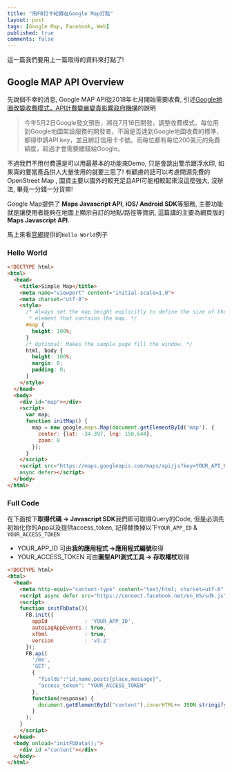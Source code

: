 ```yaml
---
title: "用FB打卡紀錄在Google Map打點"
layout: post
tags: [Google Map, Facebook, Web]
published: true
comments: false
---
```

這一篇我們要用上一篇取得的資料來打點了!

## Google MAP API Overview

先說個不幸的消息, Google MAP API從2018年七月開始需要收費, 引述[Google地圖改變收費模式，API計費變嚴變貴影響政府機構](https://www.bnext.com.tw/article/49903/google-maps-api-charge)的說明

> 今年5月2日Google發文預告，將在7月16日開發，調整收費模式。每位用到Google地圖架設服務的開發者，不論是否達到Google地圖收費的標準，都得申請API key，並且綁訂信用卡卡號。而每位都有每位200美元的免費額度，超過才會需要繳錢給Google。

不過我們不用付費還是可以用最基本的功能來Demo, 只是會跳出警示跟浮水印, 如果真的要當產品供人大量使用的就要三思了! 有顧慮的話可以考慮開源免費的OpenStreet Map , 圖資主要以國外的較充足且API可能相較起來沒這麼強大, 沒辦法, 畢竟一分錢一分貨嘛!

Google Map提供了 **Maps Javascript API**, **iOS/ Android SDK**等服務, 主要功能就是讓使用者能夠在地圖上顯示自訂的地點/路徑等資訊, 這篇講的主要為網頁版的 **Maps Javascript API**.

馬上來看[官網](https://developers.google.com/maps/documentation/javascript/tutorial?hl=zh-tw)提供的`Hello World`例子

### Hello World
```html
<!DOCTYPE html>
<html>
  <head>
    <title>Simple Map</title>
    <meta name="viewport" content="initial-scale=1.0">
    <meta charset="utf-8">
    <style>
      /* Always set the map height explicitly to define the size of the div
       * element that contains the map. */
      #map {
        height: 100%;
      }
      /* Optional: Makes the sample page fill the window. */
      html, body {
        height: 100%;
        margin: 0;
        padding: 0;
      }
    </style>
  </head>
  <body>
    <div id="map"></div>
    <script>
      var map;
      function initMap() {
        map = new google.maps.Map(document.getElementById('map'), {
          center: {lat: -34.397, lng: 150.644},
          zoom: 8
        });
      }
    </script>
    <script src="https://maps.googleapis.com/maps/api/js?key=YOUR_API_KEY&callback=initMap"
    async defer></script>
  </body>
</html>
```



### Full Code

在下面按下**取得代碼 -> Javascript SDK**我們即可取得Query的Code, 但是必須先初始化你的App以及提供access_token, 記得替換掉以下`YOUR_APP_ID` & `YOUR_ACCESS_TOKEN`
* YOUR_APP_ID 可由**我的應用程式 ->應用程式編號**取得
* YOUR_ACCESS_TOKEN 可由**圖型API測式工具 -> 存取權杖**取得


```html
<!DOCTYPE html>
<html>
  <head>
    <meta http-equiv="content-type" content="text/html; charset=utf-8" />
    <script async defer src="https://connect.facebook.net/en_US/sdk.js"></script>
    <script>
    function initFbData(){
      FB.init({
        appId            : 'YOUR_APP_ID',
        autoLogAppEvents : true,
        xfbml            : true,
        version          : 'v3.2'
      });
      FB.api(
        '/me',
        'GET',
        {
          "fields":"id,name,posts{place,message}",
          "access_token": "YOUR_ACCESS_TOKEN"
        },
        function(response) {
          document.getElementById("content").innerHTML+= JSON.stringify(response);
        }
      );
    }
    </script>
  </head>
  <body onload="initFbData();">
    <div id ="content"></div>
  </body>
</html>
```
<!--stackedit_data:
eyJoaXN0b3J5IjpbMTE3NTMwMTk1NCwtMTI2OTY1NDU0MywyMT
I2Nzg1MjM1LC0yMTE5MjUzOTM2LC0zMTQzODYwMiw0NDYzNzcz
OSwtNTk4NjMwNzEyLDE5MjY2NjU1NjddfQ==
-->